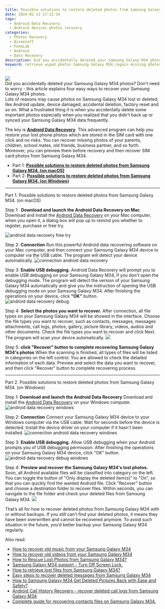 ```yaml
---
title: Possible solutions to restore deleted photos from Samsung Galaxy M34.
date: 2024-02-13 17:12:14
tags: 
  - Android Data Recovery
  - Android devices photos recovery
categories: 
  - Photos Recovery
  - Aiseesoft
  - FoneLab
  - Android
  - Data Recovery
description: Did you accidentally deleted your Samsung Galaxy M34 photos? Don't need to worry - this article explains four easy ways to recover your Samsung Galaxy M34 photos.
keyword: retrieve wiped photos Samsung Galaxy M34,regain missing photos,android photos retrieval,undelete photos from Samsung Galaxy M34,restore deleted photos on Samsung Galaxy M34,unerase photos,how to recover photos on Samsung Galaxy M34,how to retrieve photos from Samsung Galaxy M34,recover deleted photos 2018 for Samsung Galaxy M34,how to get photos back from Samsung Galaxy M34,get back deleted photos from Samsung Galaxy M34 android,how to get the photos back on Samsung Galaxy M34
---
```


<img src="https://img0mobiles.techidaily.com/images/best-assets/devices/samsung/samsung-galaxy-m34/3.jpg" class="atpl-imgstyle"  />

<div class="atpl-content atpl-for-fonelab-android recover-photos">

<div class="atpl-post-description-part-1">
Did you accidentally deleted your Samsung Galaxy M34 photos? Don't need to worry - this article explains four easy ways to recover your Samsung Galaxy M34 photos.
</div>



<div class="atpl-post-description-part-2">
<div class="tpl-content-sub-paragraph-question">
  Lots of reasons may cause photos on Samsung Galaxy M34 lost or deleted, like Android update, device damaged, accidental deletion, factory reset and so on. What a frustrated thing it is when you accidentally delete some important photos especially when you realized that you didn't back up or synced your Samsung Galaxy M34 data frequently.
</div>

</div>

<div class="atpl-post-description-part-3">
<div class="tpl-content-sub-paragraph-normal">
    <p>
        The key is <a href="https://tools.techidaily.com/aiseesoft-android-data-recovery/" target="_blank" rel="noopener"><strong>Android Data Recovery</strong></a>. This advanced program can help you restore your lost phone photos which are stored in the SIM card with one click and no risks. You can recover missing photos of your parents, children, school mates, old friends, business partner, and so forth. Moreover, you can preview them before recovery and then recover SIM card photos from Samsung Galaxy M34.
    </p>
</div>
</div>

<ul>
  <li>Part 1: <strong><a href="#p1"> Possible solutions to restore deleted photos from Samsung Galaxy M34.  (on macOS)</a></strong></li>
  <li>Part 2: <strong><a href="#p2"> Possible solutions to restore deleted photos from Samsung Galaxy M34.  (on Windows)</a></strong></li>
</ul>




<!-- Part 1 -->
<a id="p1" name="p1" ></a><hr>

<div>
  <span class="atpl-step-part-style">Part 1. Possible solutions to restore deleted photos from Samsung Galaxy M34. (on macOS)</span>
</div>  

<span class="atpl-stepstyle-a"><span>Step 1: </span></span> <strong>Download and launch the Android Data Recovery on Mac</strong>
Download and install the <a href="https://tools.techidaily.com/aiseesoft-android-data-recovery/" target="_blank" rel="noopener">Android Data Recovery</a> on your Mac computer, when you open it, a dialog box will pop up to remind you whether to register, purchase or free try.

<img src="https://tools.techidaily.com/images/apps/aiseesoft/android-data-recovery/mac-free-try.png" class="atpl-imgstyle" alt="android data recovery free try" />

<span class="atpl-stepstyle-a"><span>Step 2: </span></span> <strong>Connection</strong>
Run this powerful Android data recovering software on your Mac computer, and then connect your Samsung Galaxy M34 device to computer via the USB cable. The program will detect your device automatically.
<img src="https://tools.techidaily.com/images/apps/aiseesoft/android-data-recovery/mac-connection-interface.jpg" class="atpl-imgstyle" alt="connection android data recovery" />

<span class="atpl-stepstyle-a"><span>Step 3: </span></span> <strong>Enable USB debugging.</strong>
Android Data Recovery will prompt you to enable USB debugging on your Samsung Galaxy M34, if you don't open the debugging mode. The program will detect the version of your Samsung Galaxy M34 automatically and give you the instruction of opening the USB debugging mode on your Samsung Galaxy M34. After finishing the operations on your device, click <strong>"OK"</strong> button.
<img src="https://tools.techidaily.com/images/apps/aiseesoft/android-data-recovery/mac-android-usb-debug.jpg"  class="atpl-imgstyle" alt="android data recovery debug" />

<span class="atpl-stepstyle-a"><span>Step 4: </span></span> <strong>Select the photos you want to recover.</strong>
After connection, all file types on your Samsung Galaxy M34 will be showed in the interface. Choose the file types you want to recover, such as contacts, messages, messages attachments, call logs, photos, gallery, picture library, videos, audios and other documents. Check the file types you want to recover and click Next. The program will scan your device automatically.
<img src="https://tools.techidaily.com/images/apps/aiseesoft/android-data-recovery/mac-choose-type-photos.jpg" class="atpl-imgstyle"  />

<span class="atpl-stepstyle-a"><span>Step 5: </span></span> <strong>click "Recover" button to  complete recovering Samsung Galaxy M34's photos</strong>
When the scanning is finished, all types of files will be listed in categories on the left control. You are allowed to check the detailed information of each data. Preview and select the data you want to recover, and then click "Recover" button to complete recovering process.


<a id="p2" name="p2"></a><hr>

<!-- Part 2 -->
<div>
  <span class="atpl-step-part-style">Part 2. Possible solutions to restore deleted photos from Samsung Galaxy M34. (on Windows)</span>
</div>

<span class="atpl-stepstyle-a"><span>Step 1: </span></span> <strong>Download and launch the Android Data Recovery</strong>
Download and install the <a href="https://tools.techidaily.com/aiseesoft-android-data-recovery/" target="_blank" rel="noopener">Android Data Recovery</a> on your Windows computer.
<img src="https://tools.techidaily.com/images/apps/aiseesoft/android-data-recovery/win-start-interface.png"  class="atpl-imgstyle" alt="android data recovery windows" />

<span class="atpl-stepstyle-a"><span>Step 2: </span></span> <strong>Connection</strong>
Connect your Samsung Galaxy M34 device to your Windows computer via the USB cable. Wait for seconds before the device is detected. Install the device driver on your computer if it hasn't been installed.
<img src="https://tools.techidaily.com/images/apps/aiseesoft/android-data-recovery/win-connection-interface.png" class="atpl-imgstyle" alt="connection android data recovery windows" />

<span class="atpl-stepstyle-a"><span>Step 3: </span></span> <strong>Enable USB debugging.</strong>
Allow USB debugging when your Android prompts you of USB debugging permission. After finishing the operations on your Samsung Galaxy M34 device, click "OK" button.
<img src="https://tools.techidaily.com/images/apps/aiseesoft/android-data-recovery/win-android-usb-debug.png" class="atpl-imgstyle" alt="android data recovery debug windows" />

<span class="atpl-stepstyle-a"><span>Step 4: </span></span> <strong>Preview and recover the Samsung Galaxy M34's lost photos.</strong>
Soon, all Android available files will be classified into category on the left. You can toggle the button of "Only display the deleted item(s)" to "On", so that you can quickly find the wanted Android file. Click "Recover" button and choose a destination folder to recover files. Within seconds, you can navigate to the file folder and check your deleted files from Samsung Galaxy M34.
<img src="https://tools.techidaily.com/images/apps/aiseesoft/android-data-recovery/win-recover-photos.png" class="atpl-imgstyle"  />

<div class="atpl-post-description-part-4">
<div class="tpl-content-sub-paragraph-normal">
    <p>
        That’s all for how to recover deleted photos from Samsung Galaxy M34 with or without backups. If you still can’t find your deleted photos, it means they have been overwritten and cannot be recovered anymore. To avoid such situation in the future, you’d better backup your Samsung Galaxy M34 regularly.
    </p>
</div>
</div>

<ins class="adsbygoogle"
     style="display:block"
     data-ad-client="ca-pub-7571918770474297"
     data-ad-slot="8358498916"
     data-ad-format="auto"
     data-full-width-responsive="true"></ins>

<span class="atpl-alsoreadstyle">Also read:</span>
<div><ul>
<li><a href="/how-to-recover-old-music-from-your-samsung-galaxy-m34-by-fonelab-android-recover-music/" target="_blank" rel="noopener"><u>How to recover old music from your Samsung Galaxy M34</u></a></li>
<li><a href="/how-to-recover-old-videos-from-your-samsung-galaxy-m34-by-fonelab-android-recover-video/" target="_blank" rel="noopener"><u>How to recover old videos from your Samsung Galaxy M34</u></a></li>
<li><a href="/how-to-rescue-lost-photos-from-samsung-galaxy-m34-by-fonelab-android-recover-photos/" target="_blank" rel="noopener"><u>How to Rescue Lost Photos from Samsung Galaxy M34?</u></a></li>
<li><a href="/samsung-galaxy-m34-support-turn-off-screen-lock-by-drfone-android-unlock-android-unlock/" target="_blank" rel="noopener"><u>Samsung Galaxy M34 support - Turn Off Screen Lock.</u></a></li>
<li><a href="/how-to-retrieve-lost-files-from-samsung-galaxy-m34-by-fonelab-android-recover-data/" target="_blank" rel="noopener"><u>How to retrieve lost files from Samsung Galaxy M34?</u></a></li>
<li><a href="/easy-steps-to-recover-deleted-messages-from-samsung-galaxy-m34-by-fonelab-android-recover-messages/" target="_blank" rel="noopener"><u>Easy steps to recover deleted messages from Samsung Galaxy M34</u></a></li>
<li><a href="/how-to-samsung-galaxy-m34-get-deleted-pictures-back-with-ease-and-safety-by-fonelab-android-recover-pictures/" target="_blank" rel="noopener"><u>How to Samsung Galaxy M34 Get Deleted Pictures Back with Ease and Safety?</u></a></li>
<li><a href="/android-call-history-recovery-recover-deleted-call-logs-from-samsung-galaxy-m34-by-fonelab-android-recover-call-logs/" target="_blank" rel="noopener"><u>Android Call History Recovery - recover deleted call logs from Samsung Galaxy M34</u></a></li>
<li><a href="/complete-guide-for-recovering-contacts-files-on-samsung-galaxy-m34-by-fonelab-android-recover-contacts/" target="_blank" rel="noopener"><u>Complete guide for recovering contacts files on Samsung Galaxy M34.</u></a></li>
</ul></div>

</div>
